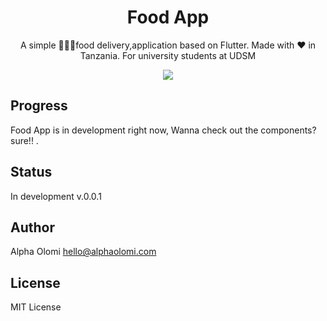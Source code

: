 <h1 align="center">Food App</h1>
<p align="center">A simple 🍔🍚🍝food delivery,application based on Flutter. Made with ❤️ in Tanzania. For university students at UDSM</p>


<p align="center">
  <a href="#"><img src="https://img.shields.io/badge/Maintained%3F-yes-green.svg"></a>
</p>

## Progress

Food App is in development right now, Wanna check out the components? sure!! .


## Status

In development v.0.0.1


## Author

Alpha Olomi [hello@alphaolomi.com](mailto:hello@alphaolomi.com)

## License
MIT License
